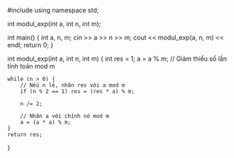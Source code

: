 #include <iostream>
using namespace std;

int modul_exp(int a, int n, int m);

int main() {
    int a, n, m;
    cin >> a >> n >> m;
    cout  << modul_exp(a, n, m) << endl;
    return 0;
}

int modul_exp(int a, int n, int m) {
    int res = 1;
    a = a % m;  // Giảm thiểu số lần tính toán mod m
    
    while (n > 0) {
        // Nếu n lẻ, nhân res với a mod m
        if (n % 2 == 1) res = (res * a) % m;
        
        n /= 2;
        
        // Nhân a với chính nó mod m
        a = (a * a) % m;
    }
    return res;
}
